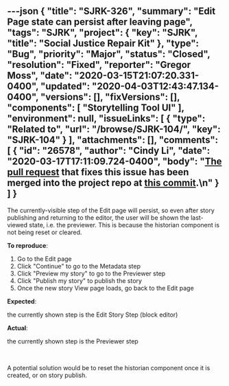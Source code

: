---json
{
  "title": "SJRK-326",
  "summary": "Edit Page state can persist after leaving page",
  "tags": "SJRK",
  "project": {
    "key": "SJRK",
    "title": "Social Justice Repair Kit"
  },
  "type": "Bug",
  "priority": "Major",
  "status": "Closed",
  "resolution": "Fixed",
  "reporter": "Gregor Moss",
  "date": "2020-03-15T21:07:20.331-0400",
  "updated": "2020-04-03T12:43:47.134-0400",
  "versions": [],
  "fixVersions": [],
  "components": [
    "Storytelling Tool UI"
  ],
  "environment": null,
  "issueLinks": [
    {
      "type": "Related to",
      "url": "/browse/SJRK-104/",
      "key": "SJRK-104"
    }
  ],
  "attachments": [],
  "comments": [
    {
      "id": "26578",
      "author": "Cindy Li",
      "date": "2020-03-17T17:11:09.724-0400",
      "body": "[The pull request](https://github.com/fluid-project/sjrk-story-telling/pull/59) that fixes this issue has been merged into the project repo at [this commit](https://github.com/fluid-project/sjrk-story-telling/commit/b886c18b792ea90b4a85cfc8b0e8a7028ea11361).\n"
    }
  ]
}
---
The currently-visible step of the Edit page will persist, so even after story publishing and returning to the editor, the user will be shown the last-viewed state, i.e. the previewer. This is because the historian component is not being reset or cleared.

**To reproduce**:

1. Go to the Edit page
2. Click "Continue" to go to the Metadata step
3. Click "Preview my story" to go to the Previewer step
4. Click "Publish my story" to publish the story
5. Once the new story View page loads, go back to the Edit page

**Expected**:

the currently shown step is the Edit Story Step (block editor)

**Actual**:

the currently shown step is the Previewer step

 

A potential solution would be to reset the historian component once it is created, or on story publish.

        